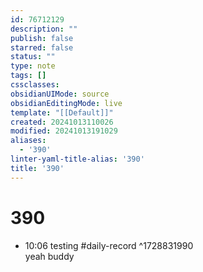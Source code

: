 ```yaml
---
id: 76712129
description: ""
publish: false
starred: false
status: ""
type: note
tags: []
cssclasses: 
obsidianUIMode: source
obsidianEditingMode: live
template: "[[Default]]"
created: 20241013110026
modified: 20241013191029
aliases:
  - '390'
linter-yaml-title-alias: '390'
title: '390'
---
```

# 390
- 10:06 testing #daily-record ^1728831990  
yeah buddy
